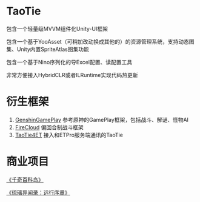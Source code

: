 # TaoTie

包含一个轻量级MVVM组件化Unity-UI框架

包含一个基于YooAsset（可稍加改动换成其他的）的资源管理系统，支持动态图集、Unity内置SpriteAtlas图集功能

包含一个基于Nino序列化的导Excel配置、读配置工具

非常方便接入HybridCLR或者ILRuntime实现代码热更新

# 衍生框架

1. [GenshinGamePlay](https://github.com/526077247/GenshinGamePlay) 参考原神的GamePlay框架，包括战斗、解谜、怪物AI
2. [FireCloud](https://github.com/526077247/FireCloud) 偏回合制战斗框架
3. [TaoTie4ET](https://github.com/526077247/TaoTie4ET) 接入和ETPro服务端通讯的TaoTie

# 商业项目

[《千奇百科岛》](https://apps.apple.com/cn/app/%E5%8D%83%E5%A5%87%E7%99%BE%E7%A7%91%E5%B2%9B-dk%E5%84%BF%E7%AB%A5%E7%99%BE%E7%A7%91app/id6502377159)

[《琉璃异闻录：远行序章》](https://store.steampowered.com/app/2389010/_/)